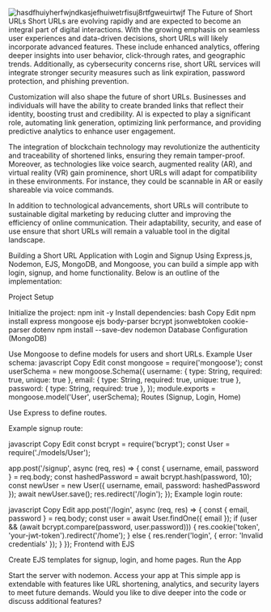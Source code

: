 ![hasdfhuiyherfwjndkasjefhuiwetrfisuj8rtfgweuirtwjf](https://github.com/user-attachments/assets/9f112801-945e-4079-9035-60f22a78436e)
The Future of Short URLs
Short URLs are evolving rapidly and are expected to become an integral part of digital interactions. With the growing emphasis on seamless user experiences and data-driven decisions, short URLs will likely incorporate advanced features. These include enhanced analytics, offering deeper insights into user behavior, click-through rates, and geographic trends. Additionally, as cybersecurity concerns rise, short URL services will integrate stronger security measures such as link expiration, password protection, and phishing prevention.

Customization will also shape the future of short URLs. Businesses and individuals will have the ability to create branded links that reflect their identity, boosting trust and credibility. AI is expected to play a significant role, automating link generation, optimizing link performance, and providing predictive analytics to enhance user engagement.

The integration of blockchain technology may revolutionize the authenticity and traceability of shortened links, ensuring they remain tamper-proof. Moreover, as technologies like voice search, augmented reality (AR), and virtual reality (VR) gain prominence, short URLs will adapt for compatibility in these environments. For instance, they could be scannable in AR or easily shareable via voice commands.

In addition to technological advancements, short URLs will contribute to sustainable digital marketing by reducing clutter and improving the efficiency of online communication. Their adaptability, security, and ease of use ensure that short URLs will remain a valuable tool in the digital landscape.

Building a Short URL Application with Login and Signup
Using Express.js, Nodemon, EJS, MongoDB, and Mongoose, you can build a simple app with login, signup, and home functionality. Below is an outline of the implementation:

Project Setup

Initialize the project: npm init -y
Install dependencies:
bash
Copy
Edit
npm install express mongoose ejs body-parser bcrypt jsonwebtoken cookie-parser dotenv
npm install --save-dev nodemon
Database Configuration (MongoDB)

Use Mongoose to define models for users and short URLs.
Example User schema:
javascript
Copy
Edit
const mongoose = require('mongoose');
const userSchema = new mongoose.Schema({
  username: { type: String, required: true, unique: true },
  email: { type: String, required: true, unique: true },
  password: { type: String, required: true },
});
module.exports = mongoose.model('User', userSchema);
Routes (Signup, Login, Home)

Use Express to define routes.

Example signup route:

javascript
Copy
Edit
const bcrypt = require('bcrypt');
const User = require('./models/User');

app.post('/signup', async (req, res) => {
  const { username, email, password } = req.body;
  const hashedPassword = await bcrypt.hash(password, 10);
  const newUser = new User({ username, email, password: hashedPassword });
  await newUser.save();
  res.redirect('/login');
});
Example login route:

javascript
Copy
Edit
app.post('/login', async (req, res) => {
  const { email, password } = req.body;
  const user = await User.findOne({ email });
  if (user && (await bcrypt.compare(password, user.password))) {
    res.cookie('token', 'your-jwt-token').redirect('/home');
  } else {
    res.render('login', { error: 'Invalid credentials' });
  }
});
Frontend with EJS

Create EJS templates for signup, login, and home pages.
Run the App

Start the server with nodemon.
Access your app at
This simple app is extendable with features like URL shortening, analytics, and security layers to meet future demands. Would you like to dive deeper into the code or discuss additional features?
